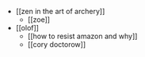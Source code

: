 - [[zen in the art of archery]]
  - [[zoe]]
- [[olof]]
  - [[how to resist amazon and why]]
  - [[cory doctorow]]
